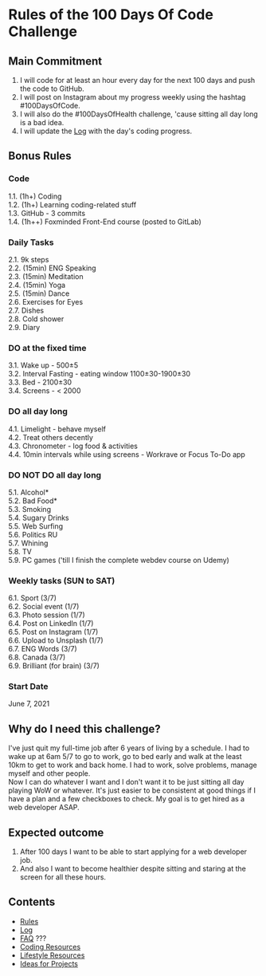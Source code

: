 # Rules of the 100 Days Of Code Challenge

## Main Commitment
1. I will code for at least an hour every day for the next 100 days and push the code to GitHub.
2. I will post on Instagram about my progress weekly using the hashtag #100DaysOfCode.
3. I will also do the #100DaysOfHealth challenge, 'cause sitting all day long is a bad idea.
4. I will update the [Log](log.md) with the day's coding progress.

## Bonus Rules
### Code
1.1. (1h+) Coding  
1.2. (1h+) Learning coding-related stuff  
1.3. GitHub - 3 commits  
1.4. (1h++) Foxminded Front-End course (posted to GitLab)

### Daily Tasks
2.1. 9k steps  
2.2. (15min) ENG Speaking  
2.3. (15min) Meditation  
2.4. (15min) Yoga  
2.5. (15min) Dance  
2.6. Exercises for Eyes  
2.7. Dishes  
2.8. Cold shower  
2.9. Diary  

### DO at the fixed time
3.1. Wake up - 500±5  
3.2. Interval Fasting - eating window 1100±30-1900±30  
3.3. Bed - 2100±30  
3.4. Screens - < 2000

### DO all day long
4.1. Limelight - behave myself  
4.2. Treat others decently  
4.3. Chronometer - log food & activities  
4.4. 10min intervals while using screens - Workrave or Focus To-Do app  

### DO NOT DO all day long
5.1. Alcohol*  
5.2. Bad Food*  
5.3. Smoking  
5.4. Sugary Drinks  
5.5. Web Surfing  
5.6. Politics RU  
5.7. Whining  
5.8. TV  
5.9. PC games ('till I finish the complete webdev course on Udemy)  

### Weekly tasks (SUN to SAT)
6.1. Sport (3/7)  
6.2. Social event (1/7)  
6.3. Photo session (1/7)  
6.4. Post on LinkedIn (1/7)  
6.5. Post on Instagram (1/7)  
6.6. Upload to Unsplash (1/7)  
6.7. ENG Words (3/7)  
6.8. Canada (3/7)  
6.9. Brilliant (for brain) (3/7)   

### Start Date
June 7, 2021

## Why do I need this challenge?
I've just quit my full-time job after 6 years of living by a schedule. I had to wake up at 6am 5/7 to go to work, go to bed early and walk at the least 10km to get to work and back home. I had to work, solve problems, manage myself and other people.  
Now I can do whatever I want and I don't want it to be just sitting all day playing WoW or whatever. It's just easier to be consistent at good things if I have a plan and a few checkboxes to check.
My goal is to get hired as a web developer ASAP.

## Expected outcome
1. After 100 days I want to be able to start applying for a web developer job.
2. And also I want to become healthier despite sitting and staring at the screen for all these hours.

## Contents
* [Rules](rules.md)
* [Log](log.md)
* [FAQ](FAQ.md) ???
* [Coding Resources](resources-programming.md)
* [Lifestyle Resources](resources-other.md)
* [Ideas for Projects](ideas-for-projects.md)
